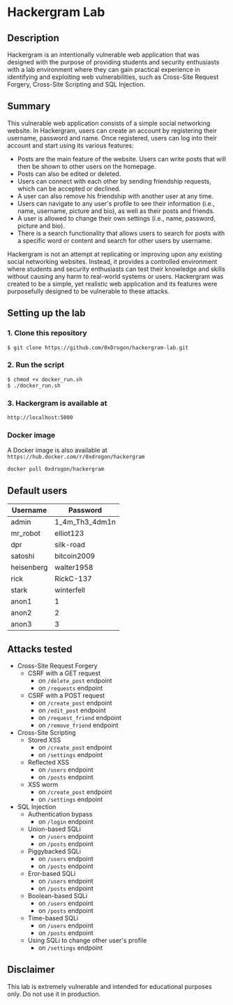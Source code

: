 # Hackergram Lab


## Description

Hackergram is an intentionally vulnerable web application that was designed with the purpose of providing students and security enthusiasts with a lab environment where they can gain practical experience in identifying and exploiting web vulnerabilities, such as Cross-Site Request Forgery, Cross-Site Scripting and SQL Injection.


## Summary 

This vulnerable web application consists of a simple social networking website. In Hackergram, users can create an account by registering their username, password and name. Once registered, users can log into their account and start using its various features:
- Posts are the main feature of the website. Users can write posts that will then be shown to other users on the homepage.
- Posts can also be edited or deleted.
- Users can connect with each other by sending friendship requests, which can be accepted or declined.
- A user can also remove his friendship with another user at any time.
- Users can navigate to any user's profile to see their information (i.e., name, username, picture and bio), as well as their posts and friends.
- A user is allowed to change their own settings (i.e., name, password, picture and bio).
- There is a search functionality that allows users to search for posts with a specific word or content and search for other users by username.

Hackergram is not an attempt at replicating or improving upon any existing social networking websites. Instead, it provides a controlled environment where students and security enthusiasts can test their knowledge and skills without causing any harm to real-world systems or users. Hackergram was created to be a simple, yet realistic web application and its features were purposefully designed to be vulnerable to these attacks.


## Setting up the lab

### 1. Clone this repository

```
$ git clone https://github.com/0xDrogon/hackergram-lab.git
```

### 2. Run the script

```
$ chmod +x docker_run.sh
$ ./docker_run.sh
```

### 3. Hackergram is available at

```
http://localhost:5000
```

### Docker image

A Docker image is also available at `https://hub.docker.com/r/0xdrogon/hackergram`
```
docker pull 0xdrogon/hackergram
```



## Default users

| Username   | Password       |
|------------|----------------|
| admin      | 1_4m_Th3_4dm1n |
| mr_robot   | elliot123      | 
| dpr        | silk-road      | 
| satoshi    | bitcoin2009    | 
| heisenberg | walter1958     |
| rick       | RickC-137      | 
| stark      | winterfell     | 
| anon1      | 1              | 
| anon2      | 2              | 
| anon3      | 3              | 



## Attacks tested

- Cross-Site Request Forgery
    - CSRF with a GET request
        - on `/delete_post` endpoint
        - on `/requests` endpoint 
    - CSRF with a POST request
        - on `/create_post` endpoint
        - on `/edit_post` endpoint
        - on `/request_friend` endpoint
        - on `/remove_friend` endpoint
- Cross-Site Scripting
    - Stored XSS
        - on `/create_post` endpoint
        - on `/settings` endpoint
    - Reflected XSS
        - on `/users` endpoint
        - on `/posts` endpoint
    - XSS worm
        - on `/create_post` endpoint
        - on `/settings` endpoint
- SQL Injection
    - Authentication bypass
        - on `/login` endpoint
    - Union-based SQLi
        - on `/users` endpoint
        - on `/posts` endpoint
    - Piggybacked SQLi
        - on `/users` endpoint
        - on `/posts` endpoint
    - Eror-based SQLi
        - on `/users` endpoint
        - on `/posts` endpoint
    - Boolean-based SQLi
        - on `/users` endpoint
        - on `/posts` endpoint
    - Time-based SQLi
        - on `/users` endpoint
        - on `/posts` endpoint
    - Using SQLi to change other user's profile
        - on `/settings` endpoint



## Disclaimer

This lab is extremely vulnerable and intended for educational purposes only. Do not use it in production.